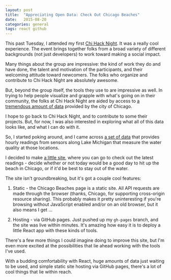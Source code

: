 ```yaml
---
layout: post
title:  "Appreciating Open Data: Check Out Chicago Beaches"
date:   2015-08-20
categories: general
tags: react github
--- 
```


This past Tuesday, I attended my first [Chi Hack Night][chn]. It was a really cool experience. The event brings together folks from a broad variety of different backgrounds (not just developers) to work toward making a social impact.

Many things about the group are impressive: the kind of work they do and have done, the talent and motivation of the participants, and their welcoming attitude toward newcomers. The folks who organize and contribute to Chi Hack Night are absolutely awesome.

But, beyond the group itself, the tools they use to are impressive as well. In trying to help people visualize and grapple with what's going on in their community, the folks at Chi Hack Night are aided by access to [a tremendous amount of data][chi_data] provided by the city of Chicago.

I hope to go back to Chi Hack Night, and to contribute to some their projects. But, for now, I was also interested in exploring what all of this data looks like, and what I can do with it.

So, I started poking around, and I came across [a set of data][beach_data] that provides hourly readings from sensors along Lake Michigan that measure the water quality at those locations.

I decided to make [a little site][chi_beaches], where you can go to check out the latest readings - decide whether or not today would be a good day to hit up the beach in Chicago, or if it'd be best to stay out of the water.

The site isn't groundbreaking, but it's got a couple cool features:

1) Static - the Chicago Beaches page is a static site. All API requests are made through the browser (thanks, Chicago, for supporting cross-origin resource sharing). This probably makes it pretty uninteresting if you're browsing without JavaScript enabled and/or on an old browser, but it also means I get ...

2) Hosting - via GitHub pages. Just pushed up my `gh-pages` branch, and the site was live within minutes. It's amazing how easy it is to deploy a little React app with these kinds of tools. 

There's a few more things I could imagine doing to improve this site, but I'm even more excited at the possibilities that lie ahead working with the tools I've used. 

With a budding comfortability with React, huge amounts of data just waiting to be used, and simple static site hosting via GitHub pages, there's a lot of cool things that lie within reach.

[chn]: http://chihacknight.org/
[chi_data]: https://data.cityofchicago.org/
[beach_data]: https://data.cityofchicago.org/Parks-Recreation/Beach-Water-Quality-Automated-Sensors/qmqz-2xku
[chi_beaches]: http://rmulhol.github.io/chicago-beaches/